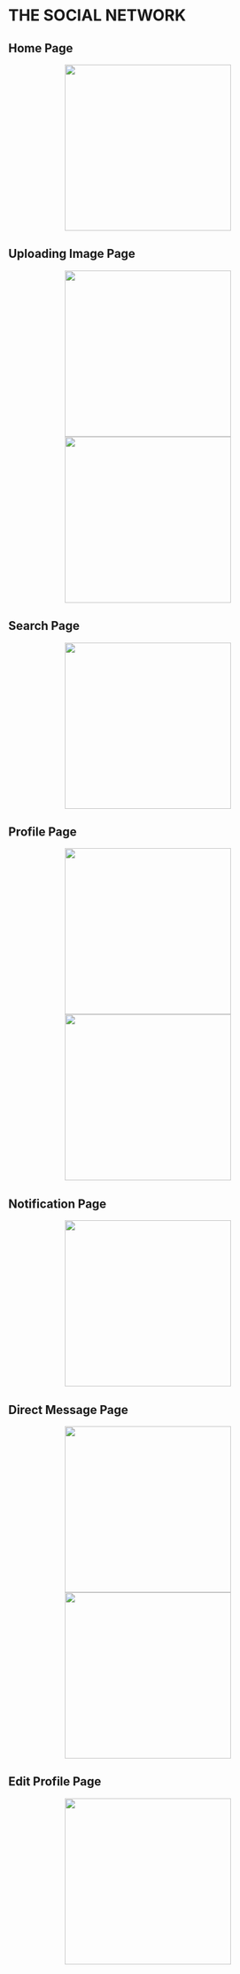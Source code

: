 # THE SOCIAL NETWORK
  <h2>Home Page</h2>
<p align="center">
  <img src="https://github.com/rajanvishwa10/Social-Media/blob/master/Screenshot_20210306-215829.png" width="300">
</p>

<h2>Uploading Image Page</h2>
<p align="center">
  <img src="https://github.com/rajanvishwa10/Social-Media/blob/master/Screenshot_20210306-215638.png" width="300">
  <img src="https://github.com/rajanvishwa10/Social-Media/blob/master/Screenshot_20210306-215733.png" width="300">
</p>

<h2>Search Page</h2>
<p align="center">
  <img src="https://github.com/rajanvishwa10/Social-Media/blob/master/Screenshot_20210306-215633.png" width="300">
</p>

<h2>Profile Page</h2>
<p align="center">
  <img src="https://github.com/rajanvishwa10/Social-Media/blob/master/Screenshot_20210306-215758.png" width="300">
  <img src="https://github.com/rajanvishwa10/Social-Media/blob/master/Screenshot_20210306-215801.png" width="300">
</p>

<h2>Notification Page</h2>
<p align="center">
  <img src="https://github.com/rajanvishwa10/Social-Media/blob/master/Screenshot_20210306-215846.png" width="300">
</p>

<h2>Direct Message Page</h2>
<p align="center">
  <img src="https://github.com/rajanvishwa10/Social-Media/blob/master/Screenshot_20210306-220016.png" width="300">
  <img src="https://github.com/rajanvishwa10/Social-Media/blob/master/Screenshot_20210306-220021.png" width="300">
</p>

<h2>Edit Profile Page</h2>
<p align="center">
  <img src="https://github.com/rajanvishwa10/Social-Media/blob/master/Screenshot_20210306-215816.png" width="300">
</p>
